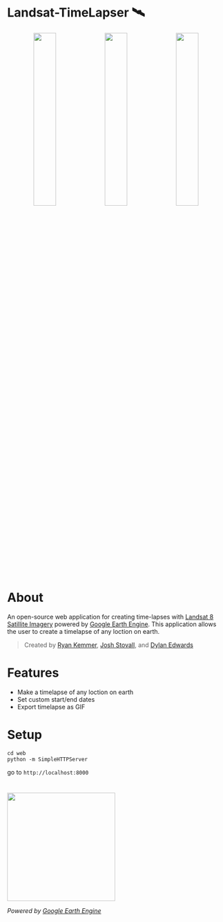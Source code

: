 # Landsat-TimeLapser 🛰️


<p align="center">
  <img src="https://user-images.githubusercontent.com/40344766/147378176-75c1f62b-d545-4069-82bf-f2d3e96c7910.gif" width="32%">
  <img src="https://user-images.githubusercontent.com/40344766/147378186-5fe2d5a2-98f5-4898-b2b0-fe70a8b822ad.gif" width="32%">
  <img src="https://user-images.githubusercontent.com/40344766/147378199-335d8324-93da-4636-827f-8816aa546984.gif" width="32%">
</p>


# About

An open-source web application for creating time-lapses with [Landsat 8 Satillite Imagery](https://landsat.gsfc.nasa.gov/) powered by [Google Earth Engine](https://earthengine.google.com/).  This application allows the user to create a timelapse of any loction on earth. 
 
 > Created by [Ryan Kemmer](https://github.com/ryankemmer), [Josh Stovall](https://joshstovall.com), and [Dylan Edwards](https://github.com/dylane1999)


# Features
* Make a timelapse of any loction on earth
* Set custom start/end dates 
* Export timelapse as GIF





# Setup


```
cd web
python -m SimpleHTTPServer
```

go to `http://localhost:8000`




#


<img src="https://user-images.githubusercontent.com/40344766/147377511-1e976106-df07-4aeb-81d2-5f3d6fb08d29.jpg" width="250px">

*Powered by [Google Earth Engine](https://earthengine.google.com/)*

